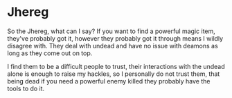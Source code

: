 # Jhereg  
So the Jhereg, what can I say? If you want to find a powerful magic item, they've probably got it, however they  probably got it through means I wildly disagree with. They deal with undead and have no issue with deamons as long  as they come out on top.

I find them to be a difficult people to trust, their interactions with the undead alone is enough to raise my hackles, so I personally do not trust them, that being dead if you need a powerful enemy killed they probably have the tools to do it.